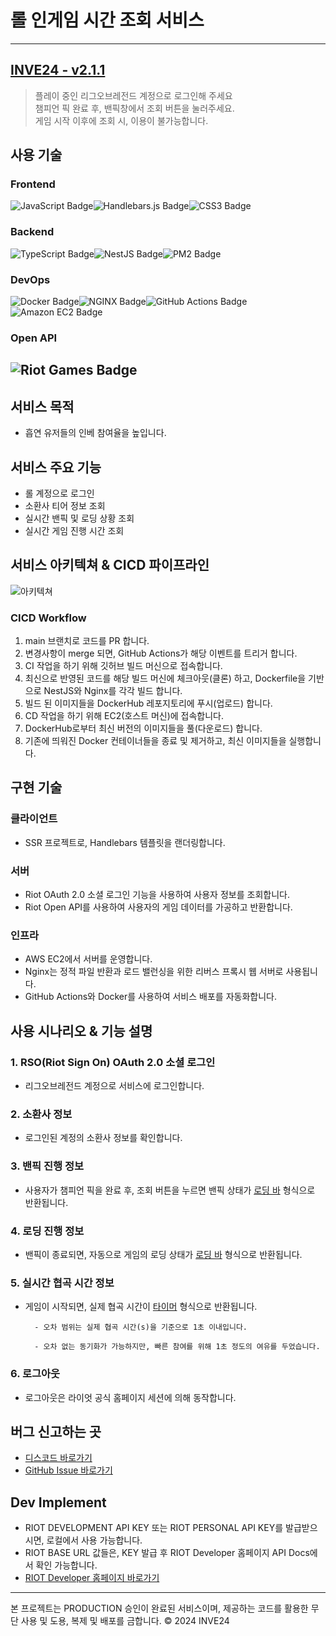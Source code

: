 # 롤 인게임 시간 조회 서비스

---

## [INVE24 - v2.1.1](https://inve24.com/)

> 플레이 중인 리그오브레전드 계정으로 로그인해 주세요 <br>
> 챔피언 픽 완료 후, 밴픽창에서 조회 버튼을 눌러주세요. <br>
> 게임 시작 이후에 조회 시, 이용이 불가능합니다.

## 사용 기술

### Frontend

![JavaScript Badge](https://img.shields.io/badge/JavaScript-F7DF1E?logo=javascript&logoColor=000&style=for-the-badge)![Handlebars.js Badge](https://img.shields.io/badge/Handlebars.js-000?logo=handlebarsdotjs&logoColor=fff&style=for-the-badge)![CSS3 Badge](https://img.shields.io/badge/CSS3-1572B6?logo=css3&logoColor=fff&style=for-the-badge)

### Backend

![TypeScript Badge](https://img.shields.io/badge/TypeScript-3178C6?logo=typescript&logoColor=fff&style=for-the-badge)![NestJS Badge](https://img.shields.io/badge/NestJS-E0234E?logo=nestjs&logoColor=fff&style=for-the-badge)![PM2 Badge](https://img.shields.io/badge/PM2-2B037A?logo=pm2&logoColor=fff&style=for-the-badge)

### DevOps

![Docker Badge](https://img.shields.io/badge/Docker-2496ED?logo=docker&logoColor=fff&style=for-the-badge)![NGINX Badge](https://img.shields.io/badge/NGINX-009639?logo=nginx&logoColor=fff&style=for-the-badge)![GitHub Actions Badge](https://img.shields.io/badge/GitHub%20Actions-2088FF?logo=githubactions&logoColor=fff&style=for-the-badge)![Amazon EC2 Badge](https://img.shields.io/badge/Amazon%20EC2-F90?logo=amazonec2&logoColor=fff&style=for-the-badge)

### Open API

## ![Riot Games Badge](https://img.shields.io/badge/Riot%20Games-EB0029?logo=riotgames&logoColor=fff&style=for-the-badge)

## 서비스 목적

- 흡연 유저들의 인베 참여율을 높입니다.

## 서비스 주요 기능

- 롤 계정으로 로그인
- 소환사 티어 정보 조회
- 실시간 밴픽 및 로딩 상황 조회
- 실시간 게임 진행 시간 조회

## 서비스 아키텍쳐 & CICD 파이프라인

![아키텍쳐](https://github.com/okonomiyakki/INVE24_backend/assets/83577128/e820dca6-0ebe-4959-994d-d57192be5248)

### CICD Workflow

1. main 브랜치로 코드를 PR 합니다.
2. 변경사항이 merge 되면, GitHub Actions가 해당 이벤트를 트리거 합니다.
3. CI 작업을 하기 위해 깃허브 빌드 머신으로 접속합니다.
4. 최신으로 반영된 코드를 해당 빌드 머신에 체크아웃(클론) 하고, Dockerfile을 기반으로 NestJS와 Nginx를 각각 빌드 합니다.
5. 빌드 된 이미지들을 DockerHub 레포지토리에 푸시(업로드) 합니다.
6. CD 작업을 하기 위해 EC2(호스트 머신)에 접속합니다.
7. DockerHub로부터 최신 버전의 이미지들을 풀(다운로드) 합니다.
8. 기존에 띄워진 Docker 컨테이너들을 종료 및 제거하고, 최신 이미지들을 실행합니다.

## 구현 기술

### 클라이언트

- SSR 프로젝트로, Handlebars 템플릿을 랜더링합니다.

### 서버

- Riot OAuth 2.0 소셜 로그인 기능을 사용하여 사용자 정보를 조회합니다.
- Riot Open API를 사용하여 사용자의 게임 데이터를 가공하고 반환합니다.

### 인프라

- AWS EC2에서 서버를 운영합니다.
- Nginx는 정적 파일 반환과 로드 밸런싱을 위한 리버스 프록시 웹 서버로 사용됩니다.
- GitHub Actions와 Docker를 사용하여 서비스 배포를 자동화합니다.

## 사용 시나리오 & 기능 설명

### 1. RSO(Riot Sign On) OAuth 2.0 소셜 로그인

- 리그오브레전드 계정으로 서비스에 로그인합니다.

### 2. 소환사 정보

- 로그인된 계정의 소환사 정보를 확인합니다.

### 3. 밴픽 진행 정보

- 사용자가 챔피언 픽을 완료 후, 조회 버튼을 누르면 밴픽 상태가 <u>로딩 바</u> 형식으로 반환됩니다.

### 4. 로딩 진행 정보

- 밴픽이 종료되면, 자동으로 게임의 로딩 상태가 <u>로딩 바</u> 형식으로 반환됩니다.

### 5. 실시간 협곡 시간 정보

- 게임이 시작되면, 실제 협곡 시간이 <u>타이머</u> 형식으로 반환됩니다.

        - 오차 범위는 실제 협곡 시간(s)을 기준으로 1초 이내입니다.

        - 오차 없는 동기화가 가능하지만, 빠른 참여를 위해 1초 정도의 여유를 두었습니다.

### 6. 로그아웃

- 로그아웃은 라이엇 공식 홈페이지 세션에 의해 동작합니다.

## 버그 신고하는 곳

- [디스코드 바로가기](https://discord.gg/3szXq8mpaq)
- [GitHub Issue 바로가기](https://github.com/okonomiyakki/lol-real-time-watcher/issues)

## Dev Implement

- RIOT DEVELOPMENT API KEY 또는 RIOT PERSONAL API KEY를 발급받으시면, 로컬에서 사용 가능합니다.
- RIOT BASE URL 값들은, KEY 발급 후 RIOT Developer 홈페이지 API Docs에서 확인 가능합니다.
- [RIOT Developer 홈페이지 바로가기](https://developer.riotgames.com/)

---

본 프로젝트는 PRODUCTION 승인이 완료된 서비스이며, 제공하는 코드를 활용한 무단 사용 및 도용, 복제 및 배포를 금합니다. © 2024 INVE24
